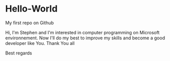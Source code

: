 # Hello-World
My first repo on Github


Hi, I'm Stephen and I'm interested in computer programming on Microsoft environnement.
Now I'll do my best to improve my skills and become a good developer like You.
Thank You all

Best regards
